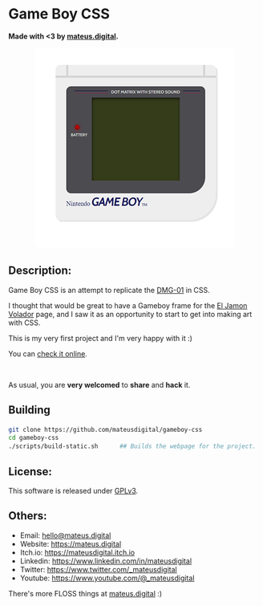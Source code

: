 # Game Boy CSS

**Made with <3 by [mateus.digital](https://mateus.digital).**


<p align="center">
    <img style="border-radius: 10px;" src="./res/readme.gif"/>
</p>

## Description:

Game Boy CSS is an attempt to replicate the [DMG-01](https://en.wikipedia.org/wiki/Game_Boy) in CSS.

I thought that would be great to have a Gameboy frame for the <a href="https://mateus.digital/el_jamon_volador">El Jamon Volador</a> page,
and I saw it as an opportunity to start to get into making art with CSS.

This is my very first project and I'm very happy with it :)

You can [check it online](https://mateus.digital/gameboy-css).

<br>

As usual, you are **very welcomed** to **share** and **hack** it.


## Building


```bash
git clone https://github.com/mateusdigital/gameboy-css
cd gameboy-css
./scripts/build-static.sh      ## Builds the webpage for the project.
```

## License:

This software is released under [GPLv3](https://www.gnu.org/licenses/gpl-3.0.en.html).


## Others:

- Email: hello@mateus.digital
- Website: https://mateus.digital
- Itch.io: https://mateusdigital.itch.io
- Linkedin: https://www.linkedin.com/in/mateusdigital
- Twitter: https://www.twitter.com/_mateusdigital
- Youtube: https://www.youtube.com/@_mateusdigital

There's more FLOSS things at [mateus.digital](https://mateus.digital) :)

